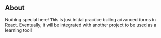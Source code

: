 
## About

Nothing special here! This is just initial practice builing advanced forms in React. Eventually, it will be integrated with another project
to be used as a learning tool!